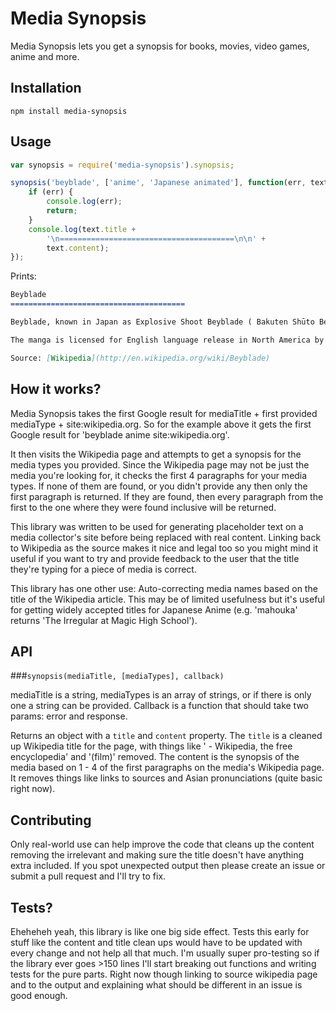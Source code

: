 Media Synopsis
==============

Media Synopsis lets you get a synopsis for books, movies, video games, anime and more.

Installation
------------

`npm install media-synopsis`

Usage
-----

```javascript
var synopsis = require('media-synopsis').synopsis;

synopsis('beyblade', ['anime', 'Japanese animated'], function(err, text) {
    if (err) {
        console.log(err);
        return;
    }
    console.log(text.title +
        '\n=======================================\n\n' +
        text.content);
});
```


Prints:

```markdown
Beyblade
=======================================

Beyblade, known in Japan as Explosive Shoot Beyblade ( Bakuten Shūto Beiburēdo?), is a Japanese manga series written and illustrated by Takao Aoki in order to promote sales of spinning tops called "Beyblades". Originally serialized in CoroCoro Comic from January, 2000 to December, 2003, the individual chapters were collected and published in 14 tankōbon by Shogakukan. The series focuses on a group of kids who form teams with which they battle one another using Beyblades.

The manga is licensed for English language release in North America by Viz Media. An anime adaptation, also titled Beyblade and spanning 51 episodes, aired in Japan on TV Tokyo from January 8, 2001 to December 24, 2001. The second, Beyblade V-Force, ran for another 51 episodes from January 7, 2002 until December 30, 2002. Beyblade G-Revolution, the third and final adaptation, also spanned 52 episodes (the last two episodes were released together as a double-length special in Japan) and aired from January 6, 2003, until its conclusion on December 28, 2003. Nelvana licensed the anime for an English-language release. Takara Tomy also developed the Beyblade toy line.

Source: [Wikipedia](http://en.wikipedia.org/wiki/Beyblade)

```
How it works?
-------------

Media Synopsis takes the first Google result for mediaTitle + first provided mediaType + site:wikipedia.org. So for the example above it gets the first Google result for 'beyblade anime site:wikipedia.org'.

It then visits the Wikipedia page and attempts to get a synopsis for the media types you provided. Since the Wikipedia page may not be just the media you're looking for, it checks the first 4 paragraphs for your media types. If none of them are found, or you didn't provide any then only the first paragraph is returned. If they are found, then every paragraph from the first to the one where they were found inclusive will be returned.

This library was written to be used for generating placeholder text on a media collector's site before being replaced with real content. Linking back to Wikipedia as the source makes it nice and legal too so you might mind it useful if you want to try and provide feedback to the user that the title they're typing for a piece of media is correct.

This library has one other use: Auto-correcting media names based on the title of the Wikipedia article. This may be of limited usefulness but it's useful for getting widely accepted titles for Japanese Anime (e.g. 'mahouka' returns 'The Irregular at Magic High School').

API
---

###`synopsis(mediaTitle, [mediaTypes], callback)`

mediaTitle is a string, mediaTypes is an array of strings, or if there is only one a string can be provided. Callback is a function that should take two params: error and response.

Returns an object with a `title` and `content` property. The `title` is a cleaned up Wikipedia title for the page, with things like ' - Wikipedia, the free encyclopedia' and '(film)' removed. The content is the synopsis of the media based on 1 - 4 of the first paragraphs on the media's Wikipedia page. It removes things like links to sources and Asian pronunciations (quite basic right now).

Contributing
------------

Only real-world use can help improve the code that cleans up the content removing the irrelevant and making sure the title doesn't have anything extra included. If you spot unexpected output then please create an issue or submit a pull request and I'll try to fix.

Tests?
------

Eheheheh yeah, this library is like one big side effect. Tests this early for stuff like the content and title clean ups would have to be updated with every change and not help all that much. I'm usually super pro-testing so if the library ever goes >150 lines I'll start breaking out functions and writing tests for the pure parts. Right now though linking to source wikipedia page and to the output and explaining what should be different in an issue is good enough.
